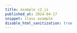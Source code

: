 ```yaml
---
title: example c2.js
published_at: 2024-04-17
snippet: class example
disable_html_sanitization: true
---
```


<canvas id="c2" />

<script src="/scripts/c2.js"></script>
<!-- <script scr="/static/scripts/p5.js"></script> -->

<script>


    let canvas = document.getElementById('c2');
    let renderer = new c2.Renderer(canvas);

   // const renderer = new Renderer(document.getElementById('c2'));
    resize();

    renderer.background('#cccccc');
    let random = new c2.Random();


    class Agent extends c2.Point {
        constructor() {
            let x = random.next(renderer.width);
            let y = random.next(renderer.height);
            super(x, y);

            this.vx = random.next(-2, 2);
            this.vy = random.next(-2, 2);
        }

        update() {
            this.x += this.vx;
            this.y += this.vy;

            if (this.x < 0) {
                this.x = 0;
                this.vx *= -1;
            } else if (this.x > renderer.width) {
                this.x = renderer.width;
                this.vx *= -1;
            }
            if (this.y < 0) {
                this.y = 0;
                this.vy *= -1;
            } else if (this.y > renderer.height) {
                this.y = renderer.height;
                this.vy *= -1;
            }
        }

        display() {
            renderer.stroke('#333333');
            renderer.lineWidth(5);
            renderer.point(this.x, this.y);
        }
    }

    let agents = new Array(20);
    for (let i = 0; i < agents.length; i++) agents[i] = new Agent();


    renderer.draw(() => {
        renderer.clear();

        let delaunay = new c2.Delaunay();
        delaunay.compute(agents);
        let vertices = delaunay.vertices;
        let edges = delaunay.edges;
        let triangles = delaunay.triangles;

        let maxArea = 0;
        let minArea = Number.POSITIVE_INFINITY;
        for (let i = 0; i < triangles.length; i++) {
            let area = triangles[i].area();
            if(area < minArea) minArea = area;
            if(area > maxArea) maxArea = area;
        }

        renderer.stroke('#333333');
        renderer.lineWidth(1);
        for (let i = 0; i < triangles.length; i++) {
            let t = c2.norm(triangles[i].area(), minArea, maxArea);
            let color = c2.Color.hsl(30*t, 30+30*t, 20+80*t);
            renderer.fill(color);
            renderer.triangle(triangles[i]);
        }
        

        for (let i = 0; i < agents.length; i++) {
            agents[i].display();
            agents[i].update();
        }
    });


    window.addEventListener('resize', resize);
    function resize() {
        let parent = renderer.canvas.parentElement;
        renderer.size(parent.clientWidth, parent.clientWidth / 16 * 9);
    }
</script>
